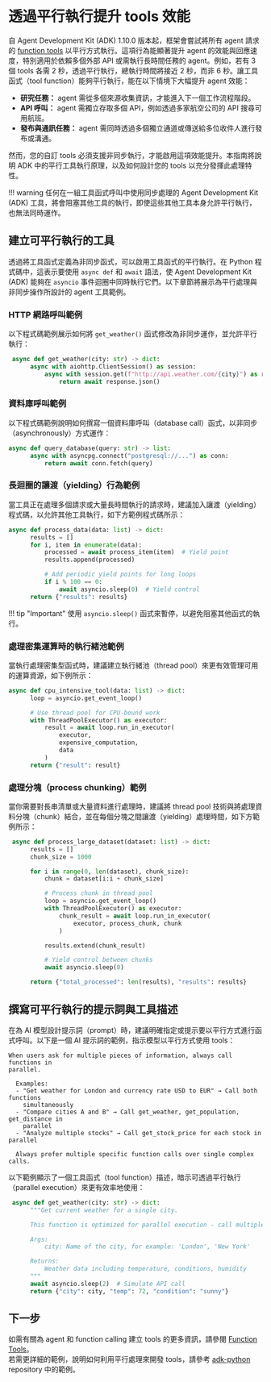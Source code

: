 # 透過平行執行提升 tools 效能

自 Agent Development Kit (ADK) 1.10.0 版本起，框架會嘗試將所有 agent 請求的
[function tools](/adk-docs/tools/function-tools/)
以平行方式執行。這項行為能顯著提升 agent 的效能與回應速度，特別適用於依賴多個外部 API 或需執行長時間任務的 agent。例如，若有 3 個 tools 各需 2 秒，透過平行執行，總執行時間將接近 2 秒，而非 6 秒。讓工具函式（tool function）能夠平行執行，能在以下情境下大幅提升 agent 效能：

-   **研究任務：** agent 需從多個來源收集資訊，才能進入下一個工作流程階段。
-   **API 呼叫：** agent 需獨立存取多個 API，例如透過多家航空公司的 API 搜尋可用航班。
-   **發布與通訊任務：** agent 需同時透過多個獨立通道或傳送給多位收件人進行發布或溝通。

然而，您的自訂 tools 必須支援非同步執行，才能啟用這項效能提升。本指南將說明 ADK 中的平行工具執行原理，以及如何設計您的 tools 以充分發揮此處理特性。

!!! warning
    任何在一組工具函式呼叫中使用同步處理的 Agent Development Kit (ADK) 工具，將會阻塞其他工具的執行，即使這些其他工具本身允許平行執行，也無法同時運作。

## 建立可平行執行的工具

透過將工具函式定義為非同步函式，可以啟用工具函式的平行執行。在 Python 程式碼中，這表示要使用 `async def` 和 `await` 語法，使 Agent Development Kit (ADK) 能夠在 `asyncio` 事件迴圈中同時執行它們。以下章節將展示為平行處理與非同步操作所設計的 agent 工具範例。

### HTTP 網路呼叫範例

以下程式碼範例展示如何將 `get_weather()` 函式修改為非同步運作，並允許平行執行：

```python
 async def get_weather(city: str) -> dict:
      async with aiohttp.ClientSession() as session:
          async with session.get(f"http://api.weather.com/{city}") as response:
              return await response.json()
```

### 資料庫呼叫範例

以下程式碼範例說明如何撰寫一個資料庫呼叫（database call）函式，以非同步（asynchronously）方式運作：

```python
async def query_database(query: str) -> list:
      async with asyncpg.connect("postgresql://...") as conn:
          return await conn.fetch(query)
```

### 長迴圈的讓渡（yielding）行為範例

當工具正在處理多個請求或大量長時間執行的請求時，建議加入讓渡（yielding）程式碼，以允許其他工具執行，如下方範例程式碼所示：

```python
async def process_data(data: list) -> dict:
      results = []
      for i, item in enumerate(data):
          processed = await process_item(item)  # Yield point
          results.append(processed)

          # Add periodic yield points for long loops
          if i % 100 == 0:
              await asyncio.sleep(0)  # Yield control
      return {"results": results}
```

!!! tip "Important"
    使用 `asyncio.sleep()` 函式來暫停，以避免阻塞其他函式的執行。

### 處理密集運算時的執行緒池範例

當執行處理密集型函式時，建議建立執行緒池（thread pool）來更有效管理可用的運算資源，如下例所示：

```python
async def cpu_intensive_tool(data: list) -> dict:
      loop = asyncio.get_event_loop()

      # Use thread pool for CPU-bound work
      with ThreadPoolExecutor() as executor:
          result = await loop.run_in_executor(
              executor,
              expensive_computation,
              data
          )
      return {"result": result}
```

### 處理分塊（process chunking）範例

當你需要對長串清單或大量資料進行處理時，建議將 thread pool 技術與將處理資料分塊（chunk）結合，並在每個分塊之間讓渡（yielding）處理時間，如下方範例所示：

```python
 async def process_large_dataset(dataset: list) -> dict:
      results = []
      chunk_size = 1000

      for i in range(0, len(dataset), chunk_size):
          chunk = dataset[i:i + chunk_size]

          # Process chunk in thread pool
          loop = asyncio.get_event_loop()
          with ThreadPoolExecutor() as executor:
              chunk_result = await loop.run_in_executor(
                  executor, process_chunk, chunk
              )

          results.extend(chunk_result)

          # Yield control between chunks
          await asyncio.sleep(0)

      return {"total_processed": len(results), "results": results}
```

## 撰寫可平行執行的提示詞與工具描述

在為 AI 模型設計提示詞（prompt）時，建議明確指定或提示要以平行方式進行函式呼叫。以下是一個 AI 提示詞的範例，指示模型以平行方式使用 tools：

```none
When users ask for multiple pieces of information, always call functions in
parallel.

  Examples:
  - "Get weather for London and currency rate USD to EUR" → Call both functions
    simultaneously
  - "Compare cities A and B" → Call get_weather, get_population, get_distance in 
    parallel
  - "Analyze multiple stocks" → Call get_stock_price for each stock in parallel

  Always prefer multiple specific function calls over single complex calls.
```

以下範例顯示了一個工具函式（tool function）描述，暗示可透過平行執行（parallel execution）來更有效率地使用：

```python
 async def get_weather(city: str) -> dict:
      """Get current weather for a single city.

      This function is optimized for parallel execution - call multiple times for different cities.

      Args:
          city: Name of the city, for example: 'London', 'New York'

      Returns:
          Weather data including temperature, conditions, humidity
      """
      await asyncio.sleep(2)  # Simulate API call
      return {"city": city, "temp": 72, "condition": "sunny"}
```

## 下一步

如需有關為 agent 和 function calling 建立 tools 的更多資訊，請參閱 [Function Tools](https://doggy8088.github.io/adk-docs/tools/function-tools/)。  
若需更詳細的範例，說明如何利用平行處理來開發 tools，請參考 [adk-python](https://github.com/google/adk-python/tree/main/contributing/samples/parallel_functions) repository 中的範例。

